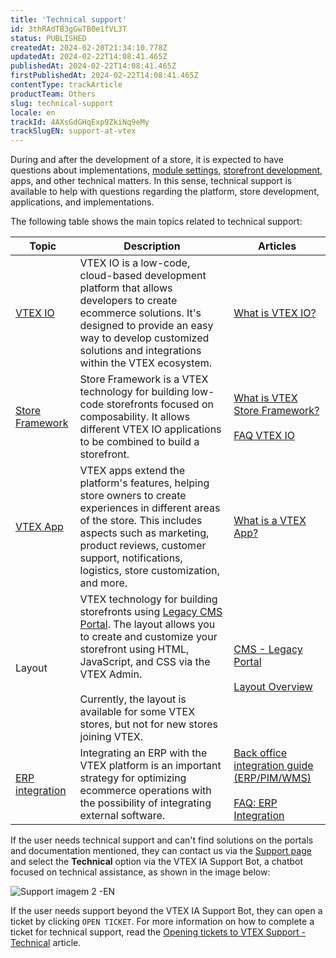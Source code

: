 ```yaml
---
title: 'Technical support'
id: 3thRAdTB3gGwTB0e1fVL3T
status: PUBLISHED
createdAt: 2024-02-20T21:34:10.778Z
updatedAt: 2024-02-22T14:08:41.465Z
publishedAt: 2024-02-22T14:08:41.465Z
firstPublishedAt: 2024-02-22T14:08:41.465Z
contentType: trackArticle
productTeam: Others
slug: technical-support
locale: en
trackId: 4AXsGdGHqExp9ZkiNq9eMy
trackSlugEN: support-at-vtex
---
```


During and after the development of a store, it is expected to have questions about implementations, [module settings](https://help.vtex.com/en/tracks/vtex-store-overview--eSDNk26pdvemF3XKM0nK9/75MX4aorniD0BYAB8Nwbo7), [storefront development](https://help.vtex.com/en/tracks/vtex-store-overview--eSDNk26pdvemF3XKM0nK9/67SCtUreXxKYWhZh8n0zvZ), apps, and other technical matters. In this sense, technical support is available to help with questions regarding the platform, store development, applications, and implementations.

The following table shows the main topics related to technical support:

| Topic | Description |   Articles  |
|-------|-------------|-------------|
| [VTEX IO](https://help.vtex.com/en/tracks/vtex-store-overview--eSDNk26pdvemF3XKM0nK9/67SCtUreXxKYWhZh8n0zvZ#development-environment)  | VTEX IO is a low-code, cloud-based development platform that allows developers to create ecommerce solutions. It's designed to provide an easy way to develop customized solutions and integrations within the VTEX ecosystem. | [What is VTEX IO?](https://developers.vtex.com/docs/guides/vtex-io-documentation-what-is-vtex-store-framework)                                                  |
| [Store Framework](https://help.vtex.com/en/tracks/vtex-store-overview--eSDNk26pdvemF3XKM0nK9/67SCtUreXxKYWhZh8n0zvZ#store-framework) | Store Framework is a VTEX technology for building low-code storefronts focused on composability. It allows different VTEX IO applications to be combined to build a storefront. | [What is VTEX Store Framework?](https://developers.vtex.com/docs/guides/vtex-io-documentation-what-is-vtex-store-framework)<br><br>  [FAQ VTEX IO](https://developers.vtex.com/docs/guides/vtex-io-documentation-frequently-asked-questions) |
| [VTEX App](https://help.vtex.com/en/tracks/vtex-store-overview--eSDNk26pdvemF3XKM0nK9/7euXDZR5CCnVFSrXyczIhu#what-is-an-app-on-vtex) | VTEX apps extend the platform's features, helping store owners to create experiences in different areas of the store. This includes aspects such as marketing, product reviews, customer support, notifications, logistics, store customization, and more. | [What is a VTEX App?](https://developers.vtex.com/docs/guides/vtex-io-documentation-what-is-a-vtex-app)  |
| Layout          | VTEX technology for building storefronts using [Legacy CMS Portal](https://help.vtex.com/en/tracks/cms--2YcpgIljVaLVQYMzxQbc3z/1oN446gRGcR2s70RvBCAmj). The layout allows you to create and customize your storefront using HTML, JavaScript, and CSS via the VTEX Admin.<br><br>  Currently, the layout is available for some VTEX stores, but not for new stores joining VTEX. | [CMS - Legacy Portal](https://help.vtex.com/en/tracks/cms--2YcpgIljVaLVQYMzxQbc3z/1oN446gRGcR2s70RvBCAmj)<br><br>  [Layout Overview](https://help.vtex.com/en/tutorial/what-is-cms-layout--EmO8u2WBj2W4MUQCS8262)                              |
| [ERP integration](https://help.vtex.com/en/tracks/vtex-store-overview--eSDNk26pdvemF3XKM0nK9/7euXDZR5CCnVFSrXyczIhu#erp-integration) | Integrating an ERP with the VTEX platform is an important strategy for optimizing ecommerce operations with the possibility of integrating external software.| [Back office integration guide (ERP/PIM/WMS)](https://developers.vtex.com/docs/guides/erp-integration-guide)<br><br>  [FAQ: ERP Integration](https://developers.vtex.com/docs/guides/faq-erp-integration) |

If the user needs technical support and can't find solutions on the portals and documentation mentioned, they can contact us via the [Support page](https://support.vtex.com/hc/pt-br/requests) and select the **Technical** option via the VTEX IA Support Bot, a chatbot focused on technical assistance, as shown in the image below:

![Support imagem 2 -EN](//images.ctfassets.net/alneenqid6w5/6rCMM1fwSMHqDJFtaP4IF2/bebfbb302b01ba80644d77e460136f99/support_imagem2_EN.png)

If the user needs support beyond the VTEX IA Support Bot, they can open a ticket by clicking `OPEN TICKET`. For more information on how to complete a ticket for technical support, read the [Opening tickets to VTEX Support - Technical](https://help.vtex.com/en/tutorial/opening-tickets-to-vtex-support--16yOEqpO32UQYygSmMSSAM#technical) article.
